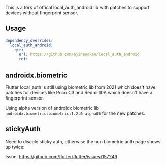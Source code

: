 This is a fork of offical local_auth_android lib with patches to support devices without fingerprint sensor.

## Usage

```yaml
dependency_overrides:
  local_auth_android:
    git:
      url: https://github.com/ajinasokan/local_auth_android
      ref: 
```

## androidx.biometric

Flutter local_auth is still using biometric lib from 2021 which does't have patches for devices like Poco C3 and Redmi 10A which doesn't have a fingerprint sensor.

Using alpha version of androidx biometric lib `androidx.biometric:biometric:1.2.0-alpha05` for the new patches.

## stickyAuth

Need to disable sticky auth, otherwise the non biometric auth page shows up twice:

Issue: https://github.com/flutter/flutter/issues/157249
